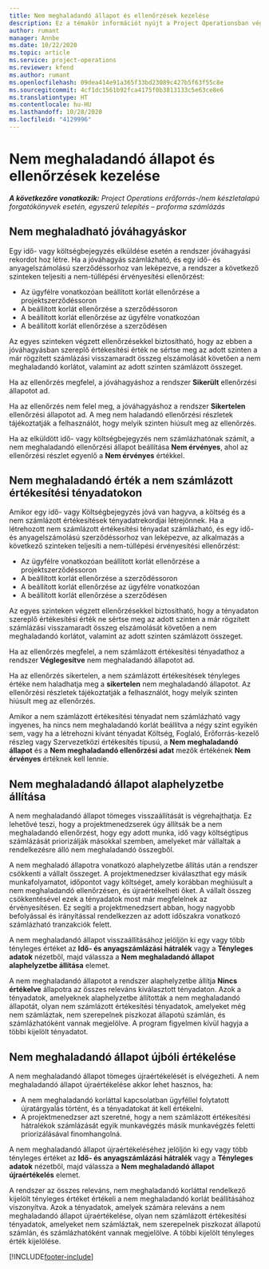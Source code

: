```yaml
---
title: Nem meghaladandó állapot és ellenőrzések kezelése
description: Ez a témakör információt nyújt a Project Operationsban végrehajtott nem meghaladandó korlát ellenőrzéseiről.
author: rumant
manager: Annbe
ms.date: 10/22/2020
ms.topic: article
ms.service: project-operations
ms.reviewer: kfend
ms.author: rumant
ms.openlocfilehash: 09dea414e91a365f33bd23089c427b5f63f55c8e
ms.sourcegitcommit: 4cf1dc1561b92fca4175f0b3813133c5e63ce8e6
ms.translationtype: HT
ms.contentlocale: hu-HU
ms.lasthandoff: 10/28/2020
ms.locfileid: "4129996"
---
```

# <a name="manage-not-to-exceed-status-and-validations"></a>Nem meghaladandó állapot és ellenőrzések kezelése 

_**A következőre vonatkozik:** Project Operations erőforrás-/nem készletalapú forgatókönyvek esetén, egyszerű telepítés – proforma számlázás_

## <a name="not-to-exceed-on-approvals"></a>Nem meghaladható jóváhagyáskor

Egy idő- vagy költségbejegyzés elküldése esetén a rendszer jóváhagyási rekordot hoz létre. Ha a jóváhagyás számlázható, és egy idő- és anyagelszámolású szerződéssorhoz van leképezve, a rendszer a következő szinteken teljesíti a nem-túllépési érvényesítési ellenőrzést:

  - Az ügyfélre vonatkozóan beállított korlát ellenőrzése a projektszerződéssoron
  - A beállított korlát ellenőrzése a szerződéssoron
  - A beállított korlát ellenőrzése az ügyfélre vonatkozóan
  - A beállított korlát ellenőrzése a szerződésen

Az egyes szinteken végzett ellenőrzésekkel biztosítható, hogy az ebben a jóváhagyásban szereplő értékesítési érték ne sértse meg az adott szinten a már rögzített számlázási visszamaradt összeg elszámolását követően a nem meghaladandó korlátot, valamint az adott szinten számlázott összeget.

Ha az ellenőrzés megfelel, a jóváhagyáshoz a rendszer **Sikerült** ellenőrzési állapotot ad.

Ha az ellenőrzés nem felel meg, a jóváhagyáshoz a rendszer **Sikertelen** ellenőrzési állapotot ad. A meg nem haladandó ellenőrzési részletek tájékoztatják a felhasználót, hogy melyik szinten hiúsult meg az ellenőrzés.

Ha az elküldött idő- vagy költségbejegyzés nem számlázhatónak számít, a nem meghaladandó ellenőrzési állapot beállítása **Nem érvényes**, ahol az ellenőrzési részlet egyenlő a **Nem érvényes** értékkel.

## <a name="not-to-exceed-on-unbilled-sales-actuals"></a>Nem meghaladandó érték a nem számlázott értékesítési tényadatokon

Amikor egy idő- vagy Költségbejegyzés jóvá van hagyva, a költség és a nem számlázott értékesítések tényadatrekordjai létrejönnek. Ha a létrehozott nem számlázott értékesítési tényadat számlázható, és egy idő- és anyagelszámolású szerződéssorhoz van leképezve, az alkalmazás a következő szinteken teljesíti a nem-túllépési érvényesítési ellenőrzést:

  - Az ügyfélre vonatkozóan beállított korlát ellenőrzése a projektszerződéssoron
  - A beállított korlát ellenőrzése a szerződéssoron
  - A beállított korlát ellenőrzése az ügyfélre vonatkozóan
  - A beállított korlát ellenőrzése a szerződésen

Az egyes szinteken végzett ellenőrzésekkel biztosítható, hogy a tényadaton szereplő értékesítési érték ne sértse meg az adott szinten a már rögzített számlázási visszamaradt összeg elszámolását követően a nem meghaladandó korlátot, valamint az adott szinten számlázott összeget.

Ha az ellenőrzés megfelel, a nem számlázott értékesítési tényadathoz a rendszer **Véglegesítve** nem meghaladandó állapotot ad.

Ha az ellenőrzés sikertelen, a nem számlázott értékesítések tényleges értéke nem haladhatja meg a **sikertelen** nem meghaladandó állapotot. Az ellenőrzési részletek tájékoztatják a felhasználót, hogy melyik szinten hiúsult meg az ellenőrzés.

Amikor a nem számlázott értékesítési tényadat nem számlázható vagy ingyenes, ha nincs nem meghaladandó korlát beállítva a négy szint egyikén sem, vagy ha a létrehozni kívánt tényadat Költség, Foglaló, Erőforrás-kezelő részleg vagy Szervezetközi értékesítés típusú, a **Nem meghaladandó állapot** és a **Nem meghaladandó ellenőrzési adat** mezők értékének **Nem érvényes** értéknek kell lennie.

## <a name="reset-the-not-to-exceed-status"></a>Nem meghaladandó állapot alaphelyzetbe állítása

A nem meghaladandó állapot tömeges visszaállítását is végrehajthatja. Ez lehetővé teszi, hogy a projektmenedzserek úgy állítsák be a nem meghaladandó ellenőrzést, hogy egy adott munka, idő vagy költségtípus számlázását priorizálják másokkal szemben, amelyeket már vállaltak a rendelkezésre álló nem meghaladandó összegből.

A nem meghaladó állapotra vonatkozó alaphelyzetbe állítás után a rendszer csökkenti a vállalt összeget. A projektmenedzser kiválaszthat egy másik munkafolyamatot, időpontot vagy költséget, amely korábban meghiúsult a nem meghaladandó ellenőrzésen, és újraértékelheti őket. A vállalt összeg csökkentésével ezek a tényadatok most már megfelelnek az érvényesítésen. Ez segíti a projektmenedzsert abban, hogy nagyobb befolyással és irányítással rendelkezzen az adott időszakra vonatkozó számlázható tranzakciók felett.

A nem meghaladandó állapot visszaállításához jelöljön ki egy vagy több tényleges értéket az **Idő- és anyagszámlázási hátralék** vagy a **Tényleges adatok** nézetből, majd válassza a **Nem meghaladandó állapot alaphelyzetbe állítása** elemet.

A nem meghaladandó állapotot a rendszer alaphelyzetbe állítja **Nincs értékelve** állapotra az összes releváns kiválasztott tényadaton. Azok a tényadatok, amelyeknek alaphelyzetbe állították a nem meghaladandó állapotát, olyan nem számlázott értékesítési tényadatok, amelyeket még nem számláztak, nem szerepelnek piszkozat állapotú számlán, és számlázhatóként vannak megjelölve. A program figyelmen kívül hagyja a többi kijelölt tényadatot.

## <a name="reevaluate-not-to-exceed-status"></a>Nem meghaladandó állapot újbóli értékelése

A nem meghaladandó állapot tömeges újraértékelését is elvégezheti. A nem meghaladandó állapot újraértékelése akkor lehet hasznos, ha:

  - A nem meghaladandó korláttal kapcsolatban ügyféllel folytatott újratárgyalás történt, és a tényadatokat át kell értékelni.
  - A projektmenedzser azt szeretné, hogy a nem számlázott értékesítési hátralékok számlázását egyik munkavégzés másik munkavégzés feletti priorizálásával finomhangolná.

A nem meghaladandó állapot újraértékeléséhez jelöljön ki egy vagy több tényleges értéket az **Idő- és anyagszámlázási hátralék** vagy a **Tényleges adatok** nézetből, majd válassza a **Nem meghaladandó állapot újraértékelés** elemet.

A rendszer az összes releváns, nem meghaladandó korláttal rendelkező kijelölt tényleges értéket értékeli a nem meghaladandó korlát beállításához viszonyítva. Azok a tényadatok, amelyek számára releváns a nem meghaladandó állapot újraértékelése, olyan nem számlázott értékesítési tényadatok, amelyeket nem számláztak, nem szerepelnek piszkozat állapotú számlán, és számlázhatóként vannak megjelölve. A többi kijelölt tényleges érték kijelölése.


[!INCLUDE[footer-include](../../includes/footer-banner.md)]